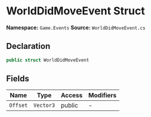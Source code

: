 # WorldDidMoveEvent Struct

**Namespace:** `Game.Events`
**Source:** `WorldDidMoveEvent.cs`

## Declaration

```csharp
public struct WorldDidMoveEvent
```

## Fields

| Name | Type | Access | Modifiers |
|------|------|--------|-----------|
| `Offset` | `Vector3` | public | - |

